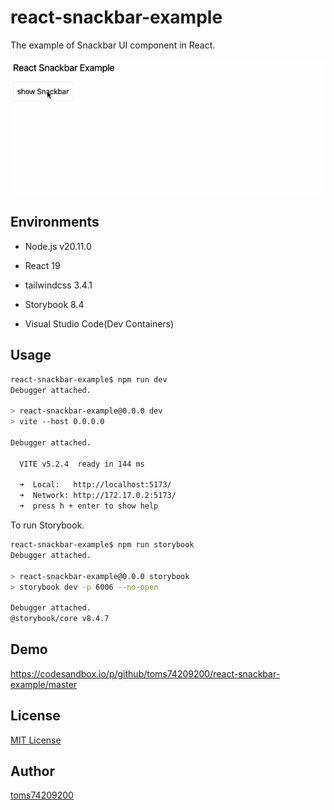 # react-snackbar-example

The example of Snackbar UI component in React.

![demo](docs/demo.gif)

## Environments

- Node.js v20.11.0
- React 19
- tailwindcss 3.4.1
- Storybook 8.4

- Visual Studio Code(Dev Containers)

## Usage

```bash
react-snackbar-example$ npm run dev
Debugger attached.

> react-snackbar-example@0.0.0 dev
> vite --host 0.0.0.0

Debugger attached.

  VITE v5.2.4  ready in 144 ms

  ➜  Local:   http://localhost:5173/
  ➜  Network: http://172.17.0.2:5173/
  ➜  press h + enter to show help
```

To run Storybook.

```bash
react-snackbar-example$ npm run storybook
Debugger attached.

> react-snackbar-example@0.0.0 storybook
> storybook dev -p 6006 --no-open

Debugger attached.
@storybook/core v8.4.7
```

## Demo

https://codesandbox.io/p/github/toms74209200/react-snackbar-example/master

## License

[MIT License](LICENSE)

## Author

[toms74209200](<https://github.com/toms74209200>)